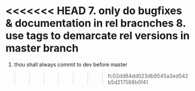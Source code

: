 <<<<<<< HEAD
7. only do bugfixes & documentation in rel bracnches
8. use tags to demarcate rel versions in master branch
=======
1. thou shall always commit to dev before master
>>>>>>> fc02dd84dd023db9545a3ed542b5d217568b0f41
